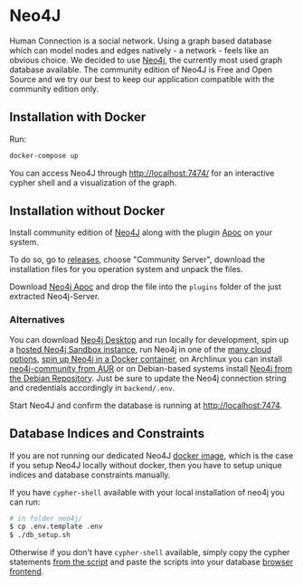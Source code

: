 # Neo4J

Human Connection is a social network. Using a graph based database which can
model nodes and edges natively - a network - feels like an obvious choice. We
decided to use [Neo4j](https://neo4j.com/), the currently most used graph
database available. The community edition of Neo4J is Free and Open Source and
we try our best to keep our application compatible with the community edition
only.

## Installation with Docker

Run:

```bash
docker-compose up
```

You can access Neo4J through [http://localhost:7474/](http://localhost:7474/)
for an interactive cypher shell and a visualization of the graph.

## Installation without Docker

Install community edition of [Neo4J]() along with the plugin
[Apoc](https://github.com/neo4j-contrib/neo4j-apoc-procedures) on your system.

To do so, go to [releases](https://neo4j.com/download-center/#releases), choose
"Community Server", download the installation files for you operation system
and unpack the files.

Download [Neo4j Apoc](https://github.com/neo4j-contrib/neo4j-apoc-procedures/releases)
and drop the file into the `plugins` folder of the just extracted Neo4j-Server.

### Alternatives

You can download [Neo4j Desktop](https://neo4j.com/download/) and run locally
for development, spin up a
[hosted Neo4j Sandbox instance](https://neo4j.com/download/), run Neo4j in one
of the [many cloud options](https://neo4j.com/developer/guide-cloud-deployment/),
[spin up Neo4j in a Docker container](https://neo4j.com/developer/docker/),
on Archlinux you can install [neo4j-community from AUR](https://aur.archlinux.org/packages/neo4j-community/)
or on Debian-based systems install [Neo4j from the Debian Repository](http://debian.neo4j.org/).
Just be sure to update the Neo4j connection string and credentials accordingly
in `backend/.env`.

Start Neo4J and confirm the database is running at [http://localhost:7474](http://localhost:7474).

## Database Indices and Constraints

If you are not running our dedicated Neo4J [docker image](https://hub.docker.com/r/humanconnection/neo4j),
which is the case if you setup Neo4J locally without docker, then you have to
setup unique indices and database constraints manually.

If you have `cypher-shell` available with your local installation of neo4j you
can run:

```bash
# in folder neo4j/
$ cp .env.template .env
$ ./db_setup.sh
```

Otherwise if you don't have `cypher-shell` available, simply copy the cypher
statements [from the script](./neo4j/db_setup.sh) and paste the scripts into your
database [browser frontend](http://localhost:7474).
